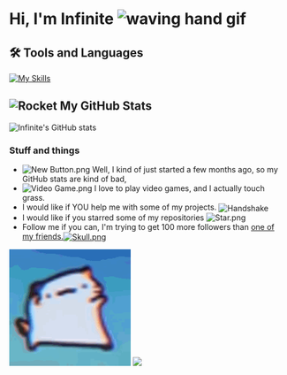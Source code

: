 # Hi, I'm Infinite  <img src="https://user-images.githubusercontent.com/72663882/171687151-bb31c996-c9d2-49c8-b593-734946893b23.gif" alt="waving hand gif" aria-hidden="true" width="40" />


## 🛠️ Tools and Languages
[![My Skills](https://skillicons.dev/icons?i=html,css,js,codepen,github,java,eclipse,python,pycharm,flask,go,bash,rust,unrealengine,bootstrap)](#)
## <img src="https://raw.githubusercontent.com/Tarikul-Islam-Anik/Animated-Fluent-Emojis/master/Emojis/Travel%20and%20places/Rocket.png" alt="Rocket" width="30" height="30" />  My GitHub Stats
![Infinite's GitHub stats](https://github-readme-stats.vercel.app/api?username=infinitexlks&show_icons=true&theme=transparent)
### Stuff and things
- <img src="https://github.com/Tarikul-Islam-Anik/Animated-Fluent-Emojis/blob/master/Emojis/Symbols/New%20Button.png?raw=true" alt="New Button.png" width="20" height="20"/> Well, I kind of just started a few months ago, so my GitHub stats are kind of bad,
- <img src="https://github.com/Tarikul-Islam-Anik/Animated-Fluent-Emojis/blob/master/Emojis/Activities/Video%20Game.png?raw=true" alt="Video Game.png" alt="Game" width="20" height="20" />  I love to play video games, and I actually touch grass.
-  I would like if YOU help me with some of my projects. <img src="https://raw.githubusercontent.com/Tarikul-Islam-Anik/Animated-Fluent-Emojis/master/Emojis/Hand%20gestures/Handshake.png" alt="Handshake" width="25" height="25" align="center" />
-  I would like if you starred some of my repositories  <img src="https://github.com/Tarikul-Islam-Anik/Animated-Fluent-Emojis/blob/master/Emojis/Travel%20and%20places/Star.png?raw=true" alt="Star.png" alt="star" width="=20" height="20" />
-  Follow me if you can, I'm trying to get 100 more followers than [one of my friends.<img src="https://github.com/Tarikul-Islam-Anik/Animated-Fluent-Emojis/blob/master/Emojis/Smilies/Skull.png?raw=true" alt="Skull.png" alt="Skull" width="20" height="20" align="center" />
](https://github.com/brunozhon)

 <img src="https://github.com/eternalxlks/eternalxlks/blob/main/dancing-cat-dance.gif?raw=true" alt="dancing-cat-dance.gif"/>
 <img src="https://raw.githubusercontent.com/infinitexlks/infinitexlks/7c1316ee8e0bc373049ad4d82fb975e50d0594de/movingfinisher.svg"/>
